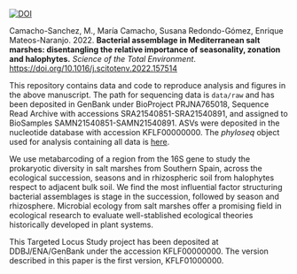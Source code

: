 [![DOI](https://zenodo.org/badge/DOI/10.5281/zenodo.6881602.svg)](https://doi.org/10.5281/zenodo.6881602)


Camacho-Sanchez, M., María Camacho, Susana Redondo-Gómez, Enrique Mateos-Naranjo. 2022. **Bacterial assemblage in Mediterranean salt marshes: disentangling the relative importance of seasonality, zonation and halophytes.** *Science of the Total Environment*. https://doi.org/10.1016/j.scitotenv.2022.157514

This repository contains data and code to reproduce analysis and figures in the above manuscript.
The path for sequencing data is `data/raw` and has been deposited in GenBank under BioProject PRJNA765018, Sequence Read Archive with accessions SRA21540851-SRA21540891, and assigned to BioSamples SAMN21540851-SAMN21540891. ASVs were deposited in the nucleotide database with accession KFLF00000000. The *phyloseq* object used for analysis containing all data is [here](data/intermediate/ps_t_noRep.rds).

We use metabarcoding of a region from the 16S gene to study the prokaryotic diversity in salt marshes from Southern Spain, across the ecological succession, seasons and in rhizospheric soil from halophytes respect to adjacent bulk soil. We find the most influential factor structuring bacterial assemblages is stage in the succession, followed by season and rhizosphere. Microbial ecology from salt marshes offer a promising field in ecological research to evaluate well-stablished ecological theories historically developed in plant systems.

This Targeted Locus Study project has been deposited at DDBJ/ENA/GenBank under the accession KFLF00000000. The version described in this paper is the first version, KFLF01000000.